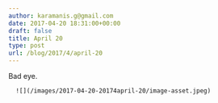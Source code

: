```yaml
---
author: karamanis.g@gmail.com
date: 2017-04-20 18:31:00+00:00
draft: false
title: April 20
type: post
url: /blog/2017/4/april-20
---
```


Bad eye.


  
      ![](/images/2017-04-20-20174april-20/image-asset.jpeg)

